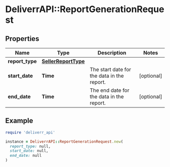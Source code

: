 # DeliverrAPI::ReportGenerationRequest

## Properties

| Name | Type | Description | Notes |
| ---- | ---- | ----------- | ----- |
| **report_type** | [**SellerReportType**](SellerReportType.md) |  |  |
| **start_date** | **Time** | The start date for the data in the report. | [optional] |
| **end_date** | **Time** | The end date for the data in the report. | [optional] |

## Example

```ruby
require 'deliverr_api'

instance = DeliverrAPI::ReportGenerationRequest.new(
  report_type: null,
  start_date: null,
  end_date: null
)
```

